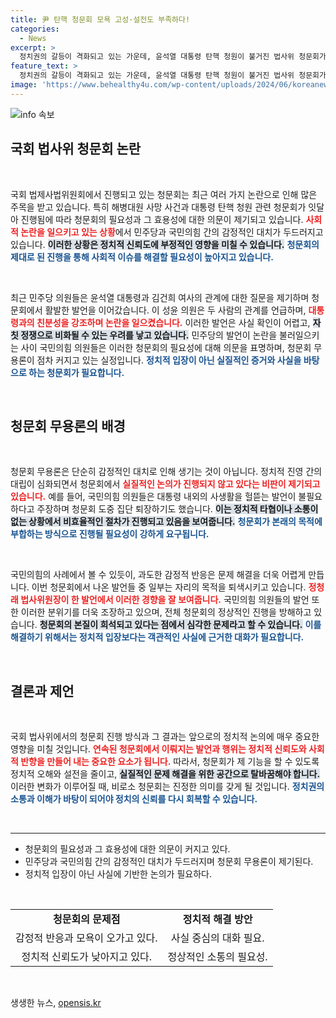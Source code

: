 ```yaml
---
title: 尹 탄핵 청문회 모욕 고성·설전도 부족하다!
categories:
  - News
excerpt: >
  정치권의 갈등이 격화되고 있는 가운데, 윤석열 대통령 탄핵 청원이 불거진 법사위 청문회가 논란의 중심에 있습니다. 실질적 증거 없이 감정 대립만 오가며 무용론이 확산되고 있습니다. 클릭해 더 깊은 이야기를 확인하세요!
feature_text: >
  정치권의 갈등이 격화되고 있는 가운데, 윤석열 대통령 탄핵 청원이 불거진 법사위 청문회가 논란의 중심에 있습니다. 실질적 증거 없이 감정 대립만 오가며 무용론이 확산되고 있습니다. 클릭해 더 깊은 이야기를 확인하세요!
image: 'https://www.behealthy4u.com/wp-content/uploads/2024/06/koreanews.jpg'
---
```


<p><img src="https://www.behealthy4u.com/wp-content/uploads/2024/06/koreanews.jpg" alt="info 속보" /></p>

<h2 data-ke-size="size26">국회 법사위 청문회 논란</h2>

<p data-ke-size="size16">&nbsp;</p>

<p>국회 법제사법위원회에서 진행되고 있는 청문회는 최근 여러 가지 논란으로 인해 많은 주목을 받고 있습니다. 특히 해병대원 사망 사건과 대통령 탄핵 청원 관련 청문회가 잇달아 진행됨에 따라 청문회의 필요성과 그 효용성에 대한 의문이 제기되고 있습니다. <b><span style="color: #ee2323;">사회적 논란을 일으키고 있는 상황</span></b>에서 민주당과 국민의힘 간의 감정적인 대치가 두드러지고 있습니다. <b><span style="background-color: #21538527;">이러한 상황은 정치적 신뢰도에 부정적인 영향을 미칠 수 있습니다.</span></b> <b><span style="color: #1a5490;">청문회의 제대로 된 진행을 통해 사회적 이슈를 해결할 필요성이 높아지고 있습니다.</span></b></p>

<p data-ke-size="size16">&nbsp;</p>

<p>최근 민주당 의원들은 윤석열 대통령과 김건희 여사의 관계에 대한 질문을 제기하며 청문회에서 활발한 발언을 이어갔습니다. 이 성윤 의원은 두 사람의 관계를 언급하며, <b><span style="color: #ee2323;">대통령과의 친분성을 강조하며 논란을 일으켰습니다.</span></b> 이러한 발언은 사실 확인이 어렵고, <b><span style="background-color: #21538527;">자칫 정쟁으로 비화될 수 있는 우려를 낳고 있습니다.</span></b> 민주당의 발언이 논란을 불러일으키는 사이 국민의힘 의원들은 이러한 청문회의 필요성에 대해 의문을 표명하며, 청문회 무용론이 점차 커지고 있는 실정입니다. <b><span style="color: #1a5490;">정치적 입장이 아닌 실질적인 증거와 사실을 바탕으로 하는 청문회가 필요합니다.</span></b></p>

<p data-ke-size="size16">&nbsp;</p>

<h2 data-ke-size="size26">청문회 무용론의 배경</h2>

<p data-ke-size="size16">&nbsp;</p>

<p>청문회 무용론은 단순히 감정적인 대치로 인해 생기는 것이 아닙니다. 정치적 진영 간의 대립이 심화되면서 청문회에서 <b><span style="color: #ee2323;">실질적인 논의가 진행되지 않고 있다는 비판이 제기되고 있습니다.</span></b> 예를 들어, 국민의힘 의원들은 대통령 내외의 사생활을 헐뜯는 발언이 불필요하다고 주장하며 청문회 도중 집단 퇴장하기도 했습니다. <b><span style="background-color: #21538527;">이는 정치적 타협이나 소통이 없는 상황에서 비효율적인 절차가 진행되고 있음을 보여줍니다.</span></b> <b><span style="color: #1a5490;">청문회가 본래의 목적에 부합하는 방식으로 진행될 필요성이 강하게 요구됩니다.</span></b></p>

<p data-ke-size="size16">&nbsp;</p>

<p>국민의힘의 사례에서 볼 수 있듯이, 과도한 감정적 반응은 문제 해결을 더욱 어렵게 만듭니다. 이번 청문회에서 나온 발언들 중 일부는 자리의 목적을 퇴색시키고 있습니다. <b><span style="color: #ee2323;">정청래 법사위원장이 한 발언에서 이러한 경향을 잘 보여줍니다.</span></b> 국민의힘 의원들의 발언 또한 이러한 분위기를 더욱 조장하고 있으며, 전체 청문회의 정상적인 진행을 방해하고 있습니다. <b><span style="background-color: #21538527;">청문회의 본질이 희석되고 있다는 점에서 심각한 문제라고 할 수 있습니다.</span></b> <b><span style="color: #1a5490;">이를 해결하기 위해서는 정치적 입장보다는 객관적인 사실에 근거한 대화가 필요합니다.</span></b></p>

<p data-ke-size="size16">&nbsp;</p>

<h2 data-ke-size="size26">결론과 제언</h2>

<p data-ke-size="size16">&nbsp;</p>

<p>국회 법사위에서의 청문회 진행 방식과 그 결과는 앞으로의 정치적 논의에 매우 중요한 영향을 미칠 것입니다. <b><span style="color: #ee2323;">연속된 청문회에서 이뤄지는 발언과 행위는 정치적 신뢰도와 사회적 반향을 만들어 내는 중요한 요소가 됩니다.</span></b> 따라서, 청문회가 제 기능을 할 수 있도록 정치적 오해와 설전을 줄이고, <b><span style="background-color: #21538527;">실질적인 문제 해결을 위한 공간으로 탈바꿈해야 합니다.</span></b> 이러한 변화가 이루어질 때, 비로소 청문회는 진정한 의미를 갖게 될 것입니다. <b><span style="color: #1a5490;">정치권의 소통과 이해가 바탕이 되어야 정치의 신뢰를 다시 회복할 수 있습니다.</span></b></p>

<p data-ke-size="size16">&nbsp;</p>

<hr>

<ul>
  <li>청문회의 필요성과 그 효용성에 대한 의문이 커지고 있다.</li>
  <li>민주당과 국민의힘 간의 감정적인 대치가 두드러지며 청문회 무용론이 제기된다.</li>
  <li>정치적 입장이 아닌 사실에 기반한 논의가 필요하다.</li>
</ul>

<p data-ke-size="size16">&nbsp;</p>

<table style="width: 100%; border-collapse: collapse;">
  <tr>
    <td style="text-align: center; height: 17px;"><b>청문회의 문제점</b></td>
    <td style="text-align: center; height: 17px;"><b>정치적 해결 방안</b></td>
  </tr>
  <tr>
    <td style="text-align: center; height: 17px;">감정적 반응과 모욕이 오가고 있다.</td>
    <td style="text-align: center; height: 17px;">사실 중심의 대화 필요.</td>
  </tr>
  <tr>
    <td style="text-align: center; height: 17px;">정치적 신뢰도가 낮아지고 있다.</td>
    <td style="text-align: center; height: 17px;">정상적인 소통의 필요성.</td>
  </tr>
</table> 

<p data-ke-size="size16">&nbsp;</p>
생생한 뉴스, <a href="https://opensis.kr" rel="dofollow">opensis.kr</a>


